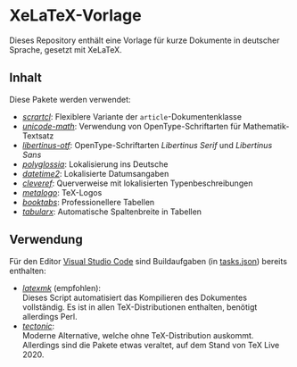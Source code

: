 # XeLaTeX-Vorlage

Dieses Repository enthält eine Vorlage für kurze Dokumente in deutscher Sprache,
gesetzt mit XeLaTeX.

## Inhalt

Diese Pakete werden verwendet:

- [_scrartcl_](https://ctan.org/pkg/scrartcl):
  Flexiblere Variante der `article`-Dokumentenklasse
- [_unicode-math_](https://ctan.org/pkg/unicode-math):
  Verwendung von OpenType-Schriftarten für Mathematik-Textsatz
- [_libertinus-otf_](https://ctan.org/pkg/libertinus-otf):
  OpenType-Schriftarten _Libertinus Serif_ und _Libertinus Sans_
- [_polyglossia_](https://ctan.org/pkg/polyglossia):
  Lokalisierung ins Deutsche
- [_datetime2_](https://ctan.org/pkg/datetime2):
  Lokalisierte Datumsangaben
- [_cleveref_](https://ctan.org/pkg/cleveref):
  Querverweise mit lokalisierten Typenbeschreibungen
- [_metalogo_](https://ctan.org/pkg/metalogo):
  TeX-Logos
- [_booktabs_](https://ctan.org/pkg/booktabs):
  Professionellere Tabellen
- [_tabularx_](https://ctan.org/pkg/tabularx):
  Automatische Spaltenbreite in Tabellen

## Verwendung

Für den Editor [Visual Studio Code](https://code.visualstudio.com/) sind
Buildaufgaben (in [tasks.json](.vscode/tasks.json)) bereits enthalten:

- [_latexmk_](https://ctan.org/pkg/latexmk) (empfohlen):\
  Dieses Script automatisiert das Kompilieren des Dokumentes vollständig.
  Es ist in allen TeX-Distributionen enthalten, benötigt allerdings Perl.
- [_tectonic_](https://tectonic-typesetting.github.io):\
  Moderne Alternative, welche ohne TeX-Distribution auskommt.
  Allerdings sind die Pakete etwas veraltet, auf dem Stand von TeX Live 2020.
